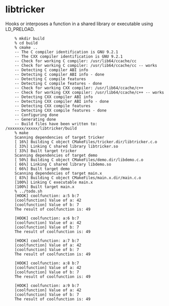 # libtricker

Hooks or interposes a function in a shared library or executable using LD_PRELOAD.

        % mkdir build
        % cd build
        % cmake ..
        -- The C compiler identification is GNU 9.2.1
        -- The CXX compiler identification is GNU 9.2.1
        -- Check for working C compiler: /usr/lib64/ccache/cc
        -- Check for working C compiler: /usr/lib64/ccache/cc -- works
        -- Detecting C compiler ABI info
        -- Detecting C compiler ABI info - done
        -- Detecting C compile features
        -- Detecting C compile features - done
        -- Check for working CXX compiler: /usr/lib64/ccache/c++
        -- Check for working CXX compiler: /usr/lib64/ccache/c++ -- works
        -- Detecting CXX compiler ABI info
        -- Detecting CXX compiler ABI info - done
        -- Detecting CXX compile features
        -- Detecting CXX compile features - done
        -- Configuring done
        -- Generating done
        -- Build files have been written to: /xxxxxxx/xxxxx/libtricker/build
        % make
        Scanning dependencies of target tricker
        [ 16%] Building C object CMakeFiles/tricker.dir/libtricker.c.o
        [ 33%] Linking C shared library libtricker.so
        [ 33%] Built target tricker
        Scanning dependencies of target demo
        [ 50%] Building C object CMakeFiles/demo.dir/libdemo.c.o
        [ 66%] Linking C shared library libdemo.so
        [ 66%] Built target demo
        Scanning dependencies of target main.x
        [ 83%] Building C object CMakeFiles/main.x.dir/main.c.o
        [100%] Linking C executable main.x
        [100%] Built target main.x
        % ../todo.sh
        [HOOK] coolfunction: a:5 b:7
        [coolfunction] Value of a: 42
        [coolfunction] Value of b: 7
        The result of coolfunction is: 49
        
        [HOOK] coolfunction: a:6 b:7
        [coolfunction] Value of a: 42
        [coolfunction] Value of b: 7
        The result of coolfunction is: 49
        
        [HOOK] coolfunction: a:7 b:7
        [coolfunction] Value of a: 42
        [coolfunction] Value of b: 7
        The result of coolfunction is: 49
        
        [HOOK] coolfunction: a:8 b:7
        [coolfunction] Value of a: 42
        [coolfunction] Value of b: 7
        The result of coolfunction is: 49
        
        [HOOK] coolfunction: a:9 b:7
        [coolfunction] Value of a: 42
        [coolfunction] Value of b: 7
        The result of coolfunction is: 49


